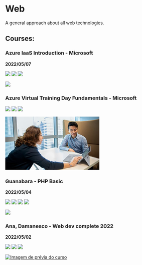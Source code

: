 # Web

A general approach about all web technologies.

## Courses:

### Azure IaaS Introduction - Microsoft

**2022/05/07**

[![](https://img.shields.io/static/v1.svg?label=studying&labelColor=gray&message=22%&color=rosybrown)](courses/rbtech/readme.md)
[![](https://img.shields.io/static/v1.svg?label=available&labelColor=gray&message=Azure&color=blue)](https://info.microsoft.com/ww-thankyou-introduction-to-infrastructure-as-a-service-iaas-on-azure-new.html)
![](https://img.shields.io/static/v1.svg?label=idiom&labelColor=gray&message=English&color=blue)

<a href="courses/azure_iaas_introduction-microsoft/readme.md"><img src="https://play.vidyard.com/Y81dCsiGj4cVuJZecobAP5.jpg" style="width:300px;"></a>

### Azure Virtual Training Day Fundamentals - Microsoft

[![](https://img.shields.io/static/v1.svg?label=studying&labelColor=gray&message=0%&color=inactive)](courses/rbtech/readme.md)
[![](https://img.shields.io/static/v1.svg?label=available&labelColor=gray&message=Azure&color=blue)](https://docs.microsoft.com/pt-br/learn/certifications/exams/az-900)
![](https://img.shields.io/static/v1.svg?label=idiom&labelColor=gray&message=Portuguese&color=blue)

<a href="courses/azure_fundamentals-microsoft"><img src="courses/azure_fundamentals-microsoft/img/thumbnail-azure-fundamentals-ms.jpg" style="width:300px;"></a>

### Guanabara - PHP Basic

**2022/05/04**

[![](https://img.shields.io/static/v1.svg?label=studying&labelColor=gray&message=36%&color=rosybrown)](courses/guilherme_guanabara/readme.md)
[![](https://img.shields.io/static/v1.svg?label=available&labelColor=gray&message=CursoEmVídeo&color=mediumblue)](https://www.cursoemvideo.com/curso/php-basico)
[![](https://img.shields.io/badge/-YouTube-dd3333?logo=youtube)](https://www.youtube.com/watch?v=F7KzJ7e6EAc&list=PLHz_AreHm4dm4beCCCmW4xwpmLf6EHY9k)
![](https://img.shields.io/static/v1.svg?label=idiom&labelColor=gray&message=Portuguese&color=blue)

<a href="courses/guilherme_guanabara/php-basic/readme.md"><img src="https://www.cursoemvideo.com/wp-content/uploads/bb-plugin/cache/php-circle.jpg" style="width:250px; height:auto;"></a>

### Ana, Damanesco - Web dev complete 2022

**2022/05/02**

[![](https://img.shields.io/static/v1.svg?label=studying&labelColor=gray&message=3.2%&color=inactive)](courses/rbtech/readme.md)
[![](https://img.shields.io/static/v1.svg?label=available&labelColor=gray&message=Udemy&color=darkviolet)](https://www.udemy.com/course/web-completo/)
![](https://img.shields.io/static/v1.svg?label=idiom&labelColor=gray&message=Portuguese&color=blue)

[![Imagem de prévia do curso](https://img-c.udemycdn.com/course/240x135/1341268_c20e_3.jpg)](courses/web_complete-ana-damasceno/readme.md)
